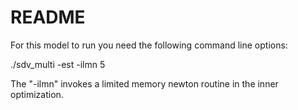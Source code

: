 README
======

For this model to run you need the following command line options:

./sdv_multi -est -ilmn 5

The "-ilmn" invokes a limited memory newton routine in the inner
optimization.
